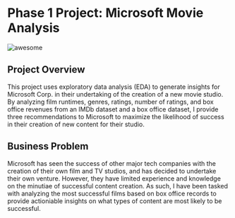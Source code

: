# Phase 1 Project: Microsoft Movie Analysis

![awesome](https://raw.githubusercontent.com/learn-co-curriculum/dsc-phase-1-project-v2-4/master/awesome.gif)

## Project Overview

This project uses exploratory data analysis (EDA) to generate insights for Microsoft Corp. in their undertaking of the creation of a new movie studio. By analyzing film runtimes, genres, ratings, number of ratings, and box office revenues from an IMDb dataset and a box office dataset, I provide three recommendations to Microsoft to maximize the likelihood of success in their creation of new content for their studio.

## Business Problem

Microsoft has seen the success of other major tech companies with the creation of their own film and TV studios, and has decided to undertake their own venture. However, they have limited experience and knowledge on the minutiae of successful content creation. As such, I have been tasked with analyzing the most successful films based on box office records to provide actioniable insights on what types of content are most likely to be successful.


